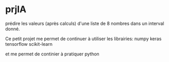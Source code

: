 # prjIA
prédire les valeurs (après calculs) d'une liste de 8 nombres dans un interval donné.

Ce petit projet me permet de continuer à utiliser les librairies:
numpy
keras
tensorflow
scikit-learn

et me permet de continier à pratiquer python
